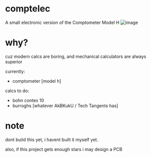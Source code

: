 # comptelec
A small electronic version of the Comptometer Model H
![image](https://user-images.githubusercontent.com/45671764/158040498-d520e403-8c90-4dd9-9841-072491a6fad4.png)


# why?

cuz modern calcs are boring, and mechanical calculators are always superior

currently:
- comptometer [model h]

calcs to do:
- bohn contex 10
- burroghs [whatever AkBKukU / Tech Tangents has]

# note
dont build this yet, i havent built it myself yet.

also, if this project gets enough stars i may design a PCB
